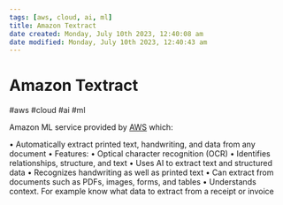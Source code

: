 ```yaml
---
tags: [aws, cloud, ai, ml]
title: Amazon Textract
date created: Monday, July 10th 2023, 12:40:08 am
date modified: Monday, July 10th 2023, 12:40:43 am
---
```

# Amazon Textract
#aws #cloud #ai #ml

Amazon ML service provided by [AWS](Cloud%20Computing/AWS/AWS.md) which:

• Automatically extract printed text, handwriting, and
data from any document
• Features:
• Optical character recognition (OCR)
• Identifies relationships, structure, and text
• Uses AI to extract text and structured data
• Recognizes handwriting as well as printed text
• Can extract from documents such as PDFs, images,
forms, and tables
• Understands context. For example know what data to
extract from a receipt or invoice